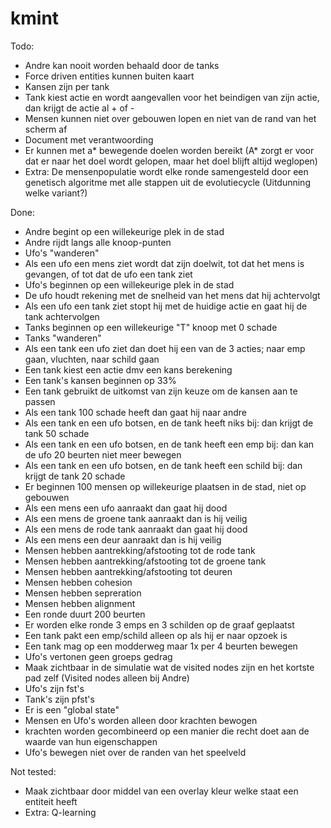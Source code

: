 # kmint

Todo:
 * Andre kan nooit worden behaald door de tanks
 * Force driven entities kunnen buiten kaart
 * Kansen zijn per tank
 * Tank kiest actie en wordt aangevallen voor het beindigen van zijn actie, dan krijgt de actie al + of -
 * Mensen kunnen niet over gebouwen lopen en niet van de rand van het scherm af
 * Document met verantwoording
 * Er kunnen met a* bewegende doelen worden bereikt    (A* zorgt er voor dat er naar het doel wordt gelopen, maar het doel blijft altijd weglopen)
 * Extra: De mensenpopulatie wordt elke ronde samengesteld door een genetisch algoritme met alle stappen uit de evolutiecycle  (Uitdunning welke variant?)


Done:
 * Andre begint op een willekeurige plek in de stad
 * Andre rijdt langs alle knoop-punten
 * Ufo's "wanderen"
 * Als een ufo een mens ziet wordt dat zijn doelwit, tot dat het mens is gevangen, of tot dat de ufo een tank ziet
 * Ufo's beginnen op een willekeurige plek in de stad
 * De ufo houdt rekening met de snelheid van het mens dat hij achtervolgt 
 * Als een ufo een tank ziet stopt hij met de huidige actie en gaat hij de tank achtervolgen  
 * Tanks beginnen op een willekeurige "T" knoop met 0 schade     
 * Tanks "wanderen" 
 * Als een tank een ufo ziet dan doet hij een van de 3 acties; naar emp gaan, vluchten, naar schild gaan
 * Een tank kiest een actie dmv een kans berekening
 * Een tank's kansen beginnen op 33%
 * Een tank gebruikt de uitkomst van zijn keuze om de kansen aan te passen
 * Als een tank 100 schade heeft dan gaat hij naar andre
 * Als een tank en een ufo botsen, en de tank heeft niks bij: dan krijgt de tank 50 schade
 * Als een tank en een ufo botsen, en de tank heeft een emp bij: dan kan de ufo 20 beurten niet meer bewegen  
 * Als een tank en een ufo botsen, en de tank heeft een schild bij: dan krijgt de tank 20 schade
 * Er beginnen 100 mensen op willekeurige plaatsen in de stad, niet op gebouwen
 * Als een mens een ufo aanraakt dan gaat hij dood
 * Als een mens de groene tank aanraakt dan is hij veilig
 * Als een mens de rode tank aanraakt dan gaat hij dood
 * Als een mens een deur aanraakt dan is hij veilig
 * Mensen hebben aantrekking/afstooting tot de rode tank
 * Mensen hebben aantrekking/afstooting tot de groene tank
 * Mensen hebben aantrekking/afstooting tot deuren
 * Mensen hebben cohesion
 * Mensen hebben sepreration
 * Mensen hebben alignment
 * Een ronde duurt 200 beurten
 * Er worden elke ronde 3 emps en 3 schilden op de graaf geplaatst
 * Een tank pakt een emp/schild alleen op als hij er naar opzoek is
 * Een tank mag op een modderweg maar 1x per 4 beurten bewegen
 * Ufo's vertonen geen groeps gedrag
 * Maak zichtbaar in de simulatie wat de visited nodes zijn en het kortste pad zelf  (Visited nodes alleen bij Andre)
 * Ufo's zijn fst's
 * Tank's zijn pfst's
 * Er is een "global state"
 * Mensen en Ufo's worden alleen door krachten bewogen
 * krachten worden gecombineerd op een manier die recht doet aan de waarde van hun eigenschappen
 * Ufo's bewegen niet over de randen van het speelveld

Not tested:
 * Maak zichtbaar door middel van een overlay kleur welke staat een entiteit heeft
 * Extra: Q-learning